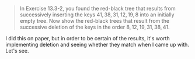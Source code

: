 > In Exercise 13.3-2, you found the red-black tree that results from
> successively inserting the keys $41, 38, 31, 12, 19, 8$ into an initially
> empty tree. Now show the red-black trees that result from the successive
> deletion of the keys in the order $8, 12, 19, 31, 38, 41$.

I did this on paper, but in order to be certain of the results, it's worth
implementing deletion and seeing whether they match when I came up with. Let's
see.
